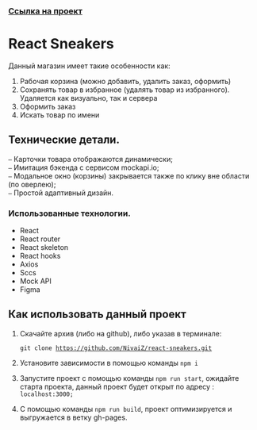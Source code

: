 ### <a href="https://nivaiz.github.io/react-sneakers/">Ссылка на проект</a>

# React Sneakers
Данный магазин имеет такие особенности как: <br/>
1. Рабочая корзина (можно добавить, удалить заказ, оформить)<br/>
2. Сохранять товар в избранное (удалять товар из избранного). Удаляется как визуально, так и сервера <br/>
3. Оформить заказ
4. Искать товар по имени

## Технические детали.<br/>
`—` Карточки товара отображаются динамически; <br/>
`—` Имитация бэкенда с сервисом mockapi.io; <br/>
`—` Модальное окно (корзины) закрывается также по клику вне области (по оверлею); <br>
`—` Простой адаптивный дизайн.

### Использованные технологии. 

<ul>
  <li>React</li>
  <li>React router</li>
  <li>React skeleton</li>
  <li>React hooks</li>
  <li>Axios</li>
  <li>Sccs</li>
  <li>Mock API</li>
  <li>Figma</li>
</ul>

## Как использовать данный проект

1. Скачайте архив (либо на github), либо указав в терминале:<br/>

    <code>git clone https://github.com/NivaiZ/react-sneakers.git</code>

2. Установите зависимости в помощью команды <code>npm i</code> <br/>

3. Запустите проект с помощью команды <code>npm run start</code>, ожидайте старта проекта, данный проект будет открыт по адресу :<code> localhost:3000;</code>

4. С помощью команды <code>npm run build</code>, проект оптимизируется и выгружается в ветку gh-pages.